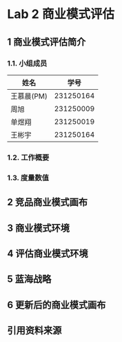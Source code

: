 # Lab 2 商业模式评估

## 1 商业模式评估简介

### 1.1. 小组成员
| 姓名 | 学号 |
|--|--|
|王慕晨(PM)|231250164|
|周旭|231250009|
|单煜翔|231250019|
|王彬宇|231250164|
### 1.2. 工作概要
### 1.3. 度量数值

## 2 竞品商业模式画布

## 3 商业模式环境

## 4 评估商业模式环境

## 5 蓝海战略

## 6 更新后的商业模式画布

## 引用资料来源